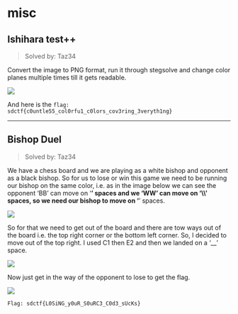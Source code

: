 # misc

## Ishihara test++
> Solved by: Taz34

Convert the image to PNG format, run it through stegsolve and change color planes multiple times till it gets readable.

![](https://i.imgur.com/emntk0g.png)

And here is the ```flag: sdctf{c0untle55_col0rfu1_c0lors_cov3ring_3veryth1ng}```

----------

## Bishop Duel
> Solved by: Taz34

We have a chess board and we are playing as a white bishop and opponent as a black bishop.
So for us to lose or win this game we need to be running our bishop on the same color, i.e. as in the image below we can see the opponent ‘BB’ can move on ‘__’ spaces and we ‘WW’ can move on ‘\\\\’ spaces, so we need our bishop to move on ‘__’ spaces.

![](https://i.imgur.com/WA1zPxW.png)

So for that we need to get out of the board and there are tow ways out of the board i.e. the top right corner or the bottom left corner.
So, I decided to move out of the top right.
I used C1 then E2 and then we landed on a ‘__’ space.

![](https://i.imgur.com/uaalQSO.png)

Now just get in the way of the opponent to lose to get the flag.

![](https://i.imgur.com/60Ofz10.png)

```
Flag: sdctf{L0SiNG_y0uR_S0uRC3_C0d3_sUcKs}
```